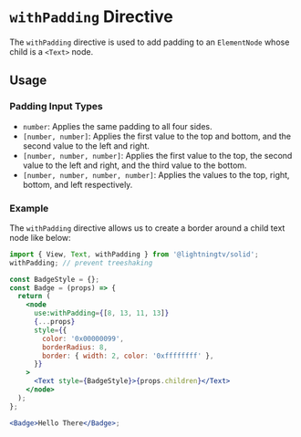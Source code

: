 # `withPadding` Directive

The `withPadding` directive is used to add padding to an `ElementNode` whose child is a `<Text>` node.

## Usage

### Padding Input Types

- `number`: Applies the same padding to all four sides.
- `[number, number]`: Applies the first value to the top and bottom, and the second value to the left and right.
- `[number, number, number]`: Applies the first value to the top, the second value to the left and right, and the third value to the bottom.
- `[number, number, number, number]`: Applies the values to the top, right, bottom, and left respectively.

### Example

The `withPadding` directive allows us to create a border around a child text node like below:

```jsx
import { View, Text, withPadding } from '@lightningtv/solid';
withPadding; // prevent treeshaking

const BadgeStyle = {};
const Badge = (props) => {
  return (
    <node
      use:withPadding={[8, 13, 11, 13]}
      {...props}
      style={{
        color: '0x00000099',
        borderRadius: 8,
        border: { width: 2, color: '0xffffffff' },
      }}
    >
      <Text style={BadgeStyle}>{props.children}</Text>
    </node>
  );
};

<Badge>Hello There</Badge>;
```
